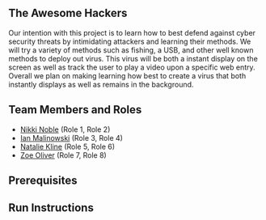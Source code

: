 ## The Awesome Hackers

Our intention with this project is to learn how to best defend against cyber security threats by intimidating attackers and learning their methods. We will try a variety of methods such as fishing, a USB, and other well known methods to deploy out virus. This virus will be both a instant display on the screen as well as track the user to play a video upon a specific web entry. Overall we plan on making learning how best to create a virus that both instantly displays as well as remains in the background.

## Team Members and Roles

* [Nikki Noble](https://github.com/noblenikkijo/CIS350-HW2-Noble.git) (Role 1, Role 2)
* [Ian Malinowski](https://github.com/Ian163/CIS350-HW2-Malinowski.git) (Role 3, Role 4)
* [Natalie Kline](https://github.com/nataliekline/CIS350-HW2-Kline.git) (Role 5, Role 6)
* [Zoe Oliver](https://github.com/zoeoli02/CIS350-HW2-Oliver) (Role 7, Role 8)

## Prerequisites

## Run Instructions

